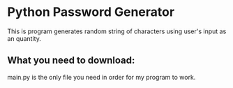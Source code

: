 # Python Password Generator
This is program generates random string of characters using user's input as an quantity.
## What you need to download:
main.py is the only file you need in order for my program to work.
